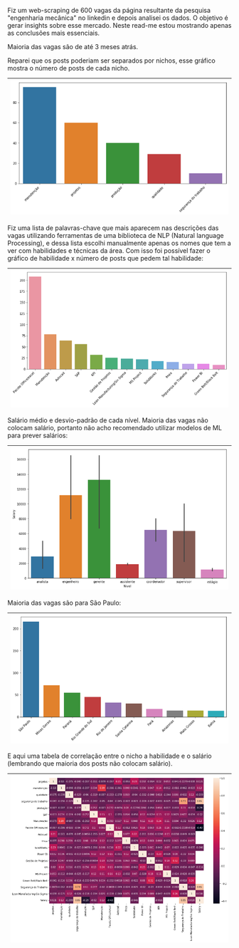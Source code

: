 Fiz um web-scraping de 600 vagas da página resultante da pesquisa "engenharia mecânica" no linkedin e depois analisei os dados. O objetivo é gerar insights sobre esse mercado.
Neste read-me estou mostrando apenas as conclusões mais essenciais.

Maioria das vagas são de até 3 meses atrás.

Reparei que os posts poderiam ser separados por nichos, esse gráfico mostra o número de posts de cada nicho.

| ![](https://github.com/marcellohro-hub/Linkedin_scraping-and-analysis/blob/master/img/nichos.png) | 
|:--:| 

Fiz uma lista de palavras-chave que mais aparecem nas descrições das vagas utilizando ferramentas de uma biblioteca de NLP (Natural language Processing), e dessa lista escolhi manualmente apenas os nomes que tem a ver com habilidades e técnicas da área. Com isso foi possível fazer o gráfico de habilidade x número de posts que pedem tal habilidade:

| ![](https://github.com/marcellohro-hub/Linkedin_scraping-and-analysis/blob/master/img/habilidades.png) | 
|:--:| 

Salário médio e desvio-padrão de cada nível. Maioria das vagas não colocam salário, portanto não acho recomendado utilizar modelos de ML para prever salários:

| ![](https://github.com/marcellohro-hub/Linkedin_scraping-and-analysis/blob/master/img/download.png) | 
|:--:| 

Maioria das vagas são para São Paulo:

| ![](https://github.com/marcellohro-hub/Linkedin_scraping-and-analysis/blob/master/img/local.png) | 
|:--:| 

E aqui uma tabela de correlação entre o nicho a habilidade e o salário (lembrando que maioria dos posts não colocam salário).

| ![](https://github.com/marcellohro-hub/Linkedin_scraping-and-analysis/blob/master/img/corr.png) | 
|:--:| 
